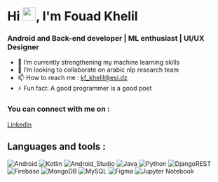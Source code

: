 

<h1 align="left">Hi <img src="https://raw.githubusercontent.com/MartinHeinz/MartinHeinz/master/wave.gif" width="30px">, I'm Fouad Khelil</h1>
<h3 align="left">  Android and Back-end developer | ML enthusiast | UI/UX Designer </h3>

- 🌱 I’m currently strengthening my machine learning skills
- 💞️ I’m looking to collaborate on arabic nlp research team 
- 📫 How to reach me : kf_khelil@esi.dz
- ⚡ Fun fact: A good programmer is a good poet

<h3 align="left">You can connect with me on :</h3>
<p align="left">
<a href="https://www.linkedin.com/in/khelil-fouad-369a7021b/" target="blank">Linkedin</a>
</p>

## Languages and tools :
![Android](https://img.shields.io/badge/Android-3DDC84?style=for-the-badge&logo=android&logoColor=white&labelColor=101010)
![Kotlin](https://img.shields.io/badge/Kotlin-0095D5?style=for-the-badge&logo=kotlin&logoColor=white&labelColor=101010)
![Android_Studio](https://img.shields.io/badge/Android_Studio-3DDC84?style=for-the-badge&logo=android-studio&logoColor=white&labelColor=101010)
![Java](https://img.shields.io/badge/Java-007396?style=for-the-badge&logo=java&logoColor=white&labelColor=101010)
![Python](https://img.shields.io/badge/Python-yellow?style=for-the-badge&logo=python&logoColor=white&labelColor=101010)
![DjangoREST](https://img.shields.io/badge/DJANGO-REST-ff1709?style=for-the-badge&logo=django&logoColor=white&color=ff1709&labelColor=gray)
![Firebase](https://img.shields.io/badge/Firebase-FFCA28?style=for-the-badge&logo=firebase&logoColor=white&labelColor=101010)
![MongoDB](https://img.shields.io/badge/MongoDB-47A248?style=for-the-badge&logo=mongodb&logoColor=white&labelColor=101010)
![MySQL](https://img.shields.io/badge/MySQL-4479A1?style=for-the-badge&logo=mysql&logoColor=white&labelColor=101010)
![Figma](https://img.shields.io/badge/figma-%23F24E1E.svg?style=for-the-badge&logo=figma&logoColor=white)
![Jupyter Notebook](https://img.shields.io/badge/jupyter-%23FA0F00.svg?style=for-the-badge&logo=jupyter&logoColor=white)


<!---
Fouad-Khelil/Fouad-Khelil is a ✨ special ✨ repository because its `README.md` (this file) appears on your GitHub profile.
You can click the Preview link to take a look at your changes.
--->
